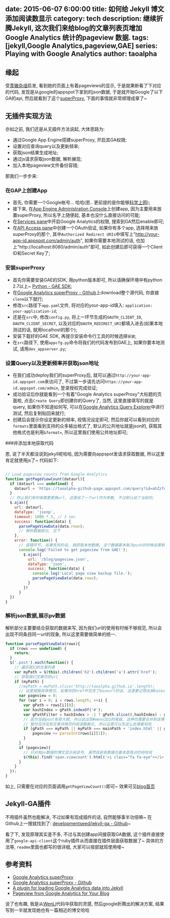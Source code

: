 date: 2015-06-07 6:00:00
title: 如何给 Jekyll 博文添加阅读数显示 
category: tech 
description: 继续折腾Jekyll, 这次我们来给blog的文章列表页增加 Google Analytics 统计的pageview 数据.
tags: [jekyll,Google Analytics,pageview,GAE] 
series: Playing with Google Analytics
author: taoalpha
---

## 缘起

受[羡辙杂俎](http://zhangwenli.com/blog/)启发, 看到她的页面上有着pageviews的显示, 于是就果断看了下对应的代码, 发现是从google的appspot下拿到的json数据, 于是就开始Google了以下GA的api, 然后就看到了这个[superProxy](https://developers.google.com/analytics/solutions/google-analytics-super-proxy), 下面的事情就非常顺理成章了~

## 无插件实现方法

亦如之前, 我们还是从无插件方法说起, 大体思路为:

- 通过Google App Engine搭建superProxy, 开启其GA权限;
- 设置对应查询query以及更新频率;
- 获取json结果生成地址;
- 通过js请求获取json数据, 解析展现;
- 加入本地pageview文件备份容错;

那我们一步步来:

### 在GAP上创建App

- 首先, 你需要一个Google帐号... 哈哈(恩.. 更前提的是你能够[科学上网](http://www.jianshu.com/collection/b6b16295fc83));
- 接下来, 在[App Engine Administration Console](https://appengine.google.com)上创建app, 因为主要用来放置superProxy, 所以名字上随便起, 基本也没什么直接访问的可能;
- 在[Services pane](https://code.google.com/apis/console/#:services)中开启Google Analytics的权限, 搜索到GA然后enable即可;
- 在[API Access pane](https://code.google.com/apis/console/#:access)中创建一个OAuth验证, 如果你有多个app, 选择用来放superProxy的那个, 其中`Authorized Redirect URIs`中填写上"http://your-app-id.appspot.com/admin/auth", 如果你需要本地测试的话, 也加上"http://localhost:8080/admin/auth"即可, 如此创建后即可获得一个Client ID和Secret Key了;

### 安装superProxy

- 首先你需要安装GAE的SDK, 用python版本即可, 所以请确保环境中有python 2.7以上~ [Python - GAE SDK](https://developers.google.com/appengine/downloads#Google_App_Engine_SDK_for_Python);
- 在[Google Analytics superProxy - Github](https://github.com/googleanalytics/google-analytics-super-proxy)上download整个源代码, 你直接`clone`以下就行;
- 修改`src`路径下`app.yaml`文件, 将对应的your-app-id填入: `application: your-application-id`;
- 还是在`src`中, 修改`config.py`, 将上一环节生成的`OAUTH_CLIENT_ID`, `OAUTH_CLIENT_SECRET`, 以及对应的`OAUTH_REDIRECT_URI`都填入进去(如果本地测试的话, 就用localhost的那个);
- 安装下载好的GAE SDK, 再提示安装命令行工具的时候选择`安装`;
- 在`src`路径下, 使用`appcfg.py`命令将我们的代码发布到GAE上, 如果你要本地测试, 请用`dev_appserver.py`;

### 设置Query以及更新频率并获取json地址

- 在我们成功deploy我们的superProxy后, 就可以通过`http://your-app-id.appspot.com`来访问了, 不过第一步请先访问`https://your-app-id.appspot.com/admin`, 登录授权完成验证;
- 成功验证后你就能看到一个有着"Google Analytics superProxy"大标题的页面啦, 点击`Create Query`即创建你的Query了, 当然, 这里直接填写的就是query, 如果你不知道如何写, 可以在[Google Analytics Query Explorer](http://ga-dev-tools.appspot.com/explorer/)中进行测试, 然后复制贴回来就行;
- 创建后会提示你设定更新的频率, 视情况设定即可, 然后你就可以看到对应的`formats`里面看到支持的众多输出格式了, 默认的公共地址就是json的, 获取其他格式也是利用`&format=`, 所以这里我们使用公共地址即可;

###并添加本地获取代码

恩, 说了半天都没说到jekyll呢哈哈, 因为需要向appspot发请求获取数据, 所以这里肯定就使用js了~ 代码如下:

``` javascript

// Load pageview counts from Google Analytics
function getPageViewCount(dataurl){
  if (dataurl === undefined) {
    dataurl = 'https://taoalpha-github-page.appspot.com/query?id=ahZzfnRhb2FscGhhLWdpdGh1Yi1wYWdlchULEghBcGlRdWVyeRiAgICAgICACgw'
  }
  // 防止我们有时候需要更换url, 这里给了一个url作为参数, 不过默认给了当前的;
  $.ajax({
    url: dataurl,
    dataType: 'jsonp',
    timeout: 1000 * 3, // 3 sec
    success: function(data) {
      parsePageViewData(data.rows);
      // 解析数据部分, 见下
    },
    error: function() {
      // 容错环节, 如果失败的话, 就获取本地数据, 这个数据基本每次push的时候会更新一次~ 写到Rakefile里哈
      console.log('Failed to get pageview from GAE!');
        $.ajax({
          url: '/blog/pageview.json',
          dataType: 'json',
          success: function(data) {
            console.log('Local page view backup file.');
            parsePageViewData(data.rows);
          }
        })
      }
  })
}
```

### 解析json数据,展示pv数据

解析部分主要要结合获取的数据来写, 因为我们url的使用有时候不够规范, 所以会出现不同条目同一url的现象, 所以这里需要做简单的统一.

``` javascript
function parsePageViewData(rows){
  if (rows === undefined) {
    return;
  }
  $('.post').each(function() {
    // 遍历我们的文章列表
    var myPath = $(this).children('h2').children('a').attr('href');
    // 获取我们文章页的url
    if (myPath) {
      //myPath = myPath.slice('http://taoalpha.github.io'.length);
      // 这里根据具体情况, 如果你的href中包含了baseurl的话, 这里要记得去掉baseurl;
      var pageview = 0;
      for (var i = 0; i < rows.length; ++i) {
        var gPath = rows[i][0];
        var hashIndex = gPath.indexOf('#');
        var gPathFilter = hashIndex > -1 ? gPath.slice(0,hashIndex) : gPath;
        // 因为当前post有哥大纲, 所以会出现#menuID2的尾缀, 这种也需要合并到该博文的统计中
        // 暂时没涉及到文章详情页的阅读数展示, 所以这里可以先这么处理着哈哈
        if (gPath === myPath || myPath === mainPath + 'index.html' || gPathFilter === myPath) {
            pageview += parseInt(rows[i][1]);
        }
      }
      if (pageview){
        // 只对有pv数据的博文显示阅读书, 虽然目前有数据也基本是我点的哈哈哈
        $(this).find('span.viewcount').html('<i class="fa fa-eye"></i>'+pageview);
      }
    }
  });
}
```


如上, 只需要在对应的页面调用`getPageViewCount()`即可~ 效果可见[blog首页](/blog)

## Jekyll-GA插件

不用插件虽然也能解决, 不过如果有现成插件的话, 自然能够事半功倍嘛~ 在Github上一搜就找到了: [developmentseed/jekyll-ga - Github](https://github.com/developmentseed/jekyll-ga)~ 

看了下, 发现原理其实差不多, 不过与其创建app间接获取GA数据, 这个插件直接使用了`google-api-client`这个ruby插件从而直接在插件层面获取数据了~ 具体的方法等, `readme`里面也都写的很详细, 大家可以按部就班使用喽~


## 参考资料

- [Google Analytics superProxy](https://developers.google.com/analytics/solutions/google-analytics-super-proxy) 
- [Google Analytics superProxy - Github](https://github.com/googleanalytics/google-analytics-super-proxy)
- [A plugin for loading Google Analytics data into Jekyll](http://developmentseed.org/blog/google-analytics-jekyll-plugin/)
- [Pageview from Google Analytics for Your Blog](http://zhangwenli.com/blog/2014/08/05/page-view-from-google-analytics-for-your-blog/)

说了也有趣, 我是从[WenLi](http://zhangwenli.com/blog)代码中获取的灵感, 然后google折腾出的解决方案, 结果写到一半就发现她也有一篇相近的博文哈哈
